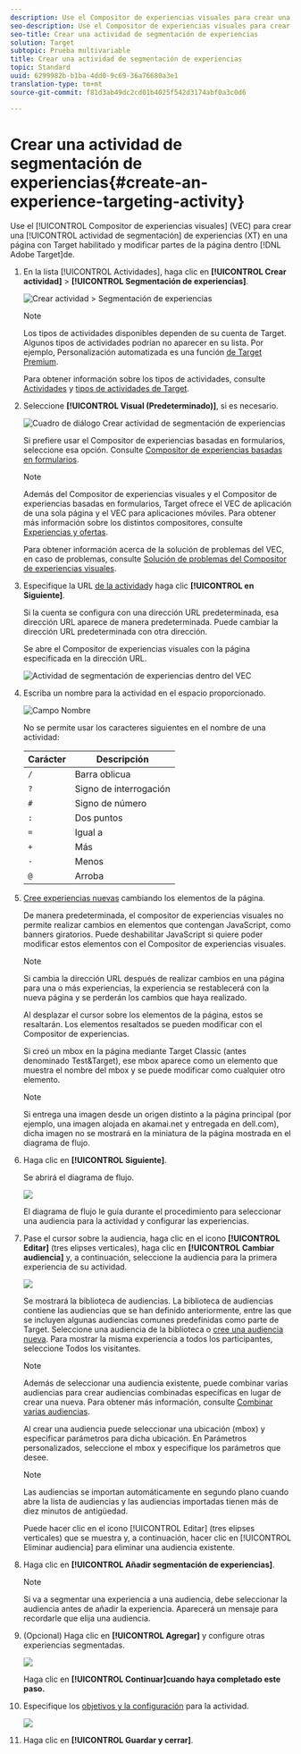 ```yaml
---
description: Use el Compositor de experiencias visuales para crear una actividad de segmentación de experiencias en una página con Target habilitado y para modificar partes de la página en Target.
seo-description: Use el Compositor de experiencias visuales para crear una actividad de segmentación de experiencias en una página con Target habilitado y modificar partes de la página en Adobe Target.
seo-title: Crear una actividad de segmentación de experiencias
solution: Target
subtopic: Prueba multivariable
title: Crear una actividad de segmentación de experiencias
topic: Standard
uuid: 6299982b-b1ba-4dd0-9c69-36a76680a3e1
translation-type: tm+mt
source-git-commit: f81d3ab49dc2cd01b4025f542d3174abf0a3c0d6

---
```



# Crear una actividad de segmentación de experiencias{#create-an-experience-targeting-activity}

Use el [!UICONTROL Compositor de experiencias visuales] (VEC) para crear una [!UICONTROL actividad de segmentación] de experiencias (XT) en una página con Target habilitado y modificar partes de la página dentro [!DNL Adobe Target]de.

1. En la lista [!UICONTROL Actividades], haga clic en **[!UICONTROL Crear actividad]** &gt; **[!UICONTROL Segmentación de experiencias]**.

   ![Crear actividad &gt; Segmentación de experiencias](/help/c-activities/t-experience-target/t-xt-create/assets/xt_select-1.png)

   >[!NOTE]
   >
   >Los tipos de actividades disponibles dependen de su cuenta de Target. Algunos tipos de actividades podrían no aparecer en su lista. Por ejemplo, Personalización automatizada es una función [de Target Premium](/help/c-intro/intro.md#premium).

   Para obtener información sobre los tipos de actividades, consulte [Actividades](../../../c-activities/activities.md#concept_D317A95A1AB54674BA7AB65C7985BA03) y [tipos de actividades de Target](/help/c-activities/target-activities-guide.md).

1. Seleccione **[!UICONTROL Visual (Predeterminado)]**, si es necesario.

   ![Cuadro de diálogo Crear actividad de segmentación de experiencias](/help/c-activities/t-experience-target/t-xt-create/assets/form_url-new.png)

   Si prefiere usar el Compositor de experiencias basadas en formularios, seleccione esa opción. Consulte [Compositor de experiencias basadas en formularios](https://marketing.adobe.com/resources/help/en_US/target/target/t_form_experience_composer.html).

   >[!NOTE]
   >
   >Además del Compositor de experiencias visuales y el Compositor de experiencias basadas en formularios, Target ofrece el VEC de aplicación de una sola página y el VEC para aplicaciones móviles. Para obtener más información sobre los distintos compositores, consulte [Experiencias y ofertas](/help/c-experiences/experiences.md).

   Para obtener información acerca de la solución de problemas del VEC, en caso de problemas, consulte [Solución de problemas del Compositor de experiencias visuales](../../../c-experiences/c-visual-experience-composer/r-troubleshoot-composer/troubleshoot-composer.md#reference_77743144F10143A3A89D56E116D296E4).

1. Especifique la URL [de la actividad](../../../c-activities/t-experience-target/t-xt-create/xt-activity-url.md#concept_D28549AAA0A14E3BB5F05F32BE8ABC90)y haga clic **[!UICONTROL en Siguiente]**.

   Si la cuenta se configura con una dirección URL predeterminada, esa dirección URL aparece de manera predeterminada. Puede cambiar la dirección URL predeterminada con otra dirección.

   Se abre el Compositor de experiencias visuales con la página especificada en la dirección URL.

   ![Actividad de segmentación de experiencias dentro del VEC](/help/c-activities/t-experience-target/t-xt-create/assets/xt-in-vec.png)

1. Escriba un nombre para la actividad en el espacio proporcionado.

   ![Campo Nombre](/help/c-activities/t-experience-target/t-xt-create/assets/xt_name-new.png)

   No se permite usar los caracteres siguientes en el nombre de una actividad:

   | Carácter | Descripción |
   |--- |--- |
   | `/` | Barra oblicua |
   | `?` | Signo de interrogación |
   | `#` | Signo de número |
   | `:` | Dos puntos |
   | `=` | Igual a |
   | `+` | Más |
   | `-` | Menos |
   | `@` | Arroba |

1. [Cree experiencias nuevas](../../../c-activities/t-experience-target/t-xt-create/xt-add-experience.md#task_454646F2895242D3B92DC395A0CE1A00) cambiando los elementos de la página.



   De manera predeterminada, el compositor de experiencias visuales no permite realizar cambios en elementos que contengan JavaScript, como banners giratorios. Puede deshabilitar JavaScript si quiere poder modificar estos elementos con el Compositor de experiencias visuales.

   >[!NOTE]
   >
   >Si cambia la dirección URL después de realizar cambios en una página para una o más experiencias, la experiencia se restablecerá con la nueva página y se perderán los cambios que haya realizado.

   Al desplazar el cursor sobre los elementos de la página, estos se resaltarán. Los elementos resaltados se pueden modificar con el Compositor de experiencias.

   Si creó un mbox en la página mediante Target Classic (antes denominado Test&amp;Target), ese mbox aparece como un elemento que muestra el nombre del mbox y se puede modificar como cualquier otro elemento.

   >[!NOTE]
   >
   >Si entrega una imagen desde un origen distinto a la página principal (por ejemplo, una imagen alojada en akamai.net y entregada en dell.com), dicha imagen no se mostrará en la miniatura de la página mostrada en el diagrama de flujo.

1. Haga clic en **[!UICONTROL Siguiente]**.

   Se abrirá el diagrama de flujo.

   ![](assets/xt_diagram.png)

   El diagrama de flujo le guía durante el procedimiento para seleccionar una audiencia para la actividad y configurar las experiencias.
1. Pase el cursor sobre la audiencia, haga clic en el icono **[!UICONTROL Editar]** (tres elipses verticales), haga clic en **[!UICONTROL Cambiar audiencia]** y, a continuación, seleccione la audiencia para la primera experiencia de su actividad.

   ![](assets/xt_change_audience.png)

   Se mostrará la biblioteca de audiencias. La biblioteca de audiencias contiene las audiencias que se han definido anteriormente, entre las que se incluyen algunas audiencias comunes predefinidas como parte de Target. Seleccione una audiencia de la biblioteca o  [cree una audiencia nueva](../../../c-target/c-audiences/audiences.md#concept_65BE870D290E412D8BBF557EEA67C271). Para mostrar la misma experiencia a todos los participantes, seleccione Todos los visitantes.

   >[!NOTE]
   >
   >Además de seleccionar una audiencia existente, puede combinar varias audiencias para crear audiencias combinadas específicas en lugar de crear una nueva. Para obtener más información, consulte [Combinar varias audiencias](../../../c-target/combining-multiple-audiences.md#concept_A7386F1EA4394BD2AB72399C225981E5).

   Al crear una audiencia puede seleccionar una ubicación (mbox) y especificar parámetros para dicha ubicación. En Parámetros personalizados, seleccione el mbox y especifique los parámetros que desee.

   >[!NOTE]
   >
   >Las audiencias se importan automáticamente en segundo plano cuando abre la lista de audiencias y las audiencias importadas tienen más de diez minutos de antigüedad.

   Puede hacer clic en el icono [!UICONTROL Editar] (tres elipses verticales) que se muestra y, a continuación, hacer clic en [!UICONTROL Eliminar audiencia] para eliminar una audiencia existente.
1. Haga clic en **[!UICONTROL Añadir segmentación de experiencias]**.

   >[!NOTE]
   >
   >Si va a segmentar una experiencia a una audiencia, debe seleccionar la audiencia antes de añadir la experiencia. Aparecerá un mensaje para recordarle que elija una audiencia.

1. (Opcional) Haga clic en **[!UICONTROL Agregar]** y configure otras experiencias segmentadas.

   ![](assets/xt_add_xt.png)

   Haga clic en **[!UICONTROL Continuar]cuando haya completado este paso.**
1. Especifique los [objetivos y la configuración](../../../c-activities/t-experience-target/t-xt-create/xt-goals-and-settings.md#reference_B25389FD6F3A4989801E740364B089CC) para la actividad.

   ![](assets/xt_settings.png)

1. Haga clic en **[!UICONTROL Guardar y cerrar]**.
